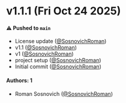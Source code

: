 # v1.1.1 (Fri Oct 24 2025)

#### ⚠️ Pushed to `main`

- License update ([@SosnovichRoman](https://github.com/SosnovichRoman))
- v1.1 ([@SosnovichRoman](https://github.com/SosnovichRoman))
- v1 ([@SosnovichRoman](https://github.com/SosnovichRoman))
- project setup ([@SosnovichRoman](https://github.com/SosnovichRoman))
- Initial commit ([@SosnovichRoman](https://github.com/SosnovichRoman))

#### Authors: 1

- Roman Sosnovich ([@SosnovichRoman](https://github.com/SosnovichRoman))
